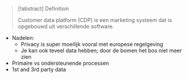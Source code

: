 >[!abstract] Definition
>
>Customer data platform (CDP) is een marketing systeem dat is opgebouwd uit verschillende software.

- Nadelen:
	- Privacy is super moeilijk vooral met europese regelgeving 
	- Je kan ook teveel data hebben; door de bomen het bos niet meer zien
- Primaire vs ondersteunende processen
- 1st and 3rd party data
